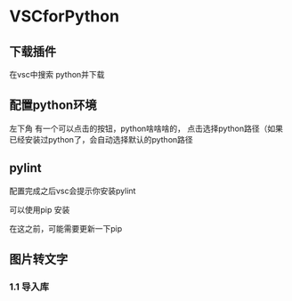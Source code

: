 # VSCforPython

## 下载插件

在vsc中搜索 python并下载

## 配置python环境

左下角 有一个可以点击的按钮，python啥啥啥的， 点击选择python路径（如果已经安装过python了，会自动选择默认的python路径

## pylint

配置完成之后vsc会提示你安装pylint

可以使用pip 安装

在这之前，可能需要更新一下pip

## 图片转文字

### 1.1 导入库